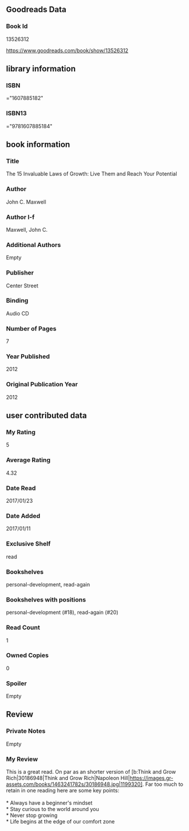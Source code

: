 <!-- This template shows how to bulk convert all columns of data into one markdown file -->
<!-- caveat: substitution key matches column headers from default export. You will get a KeyError if there's a mismatch -->

## Goodreads Data

### Book Id 

13526312

https://www.goodreads.com/book/show/13526312

## library information

### ISBN 
="1607885182"

### ISBN13 
="9781607885184"

## book information

### Title
The 15 Invaluable Laws of Growth: Live Them and Reach Your Potential

### Author 
John C. Maxwell

### Author l-f 
Maxwell, John C.

### Additional Authors
Empty

### Publisher 
Center Street

### Binding
Audio CD

### Number of Pages
7

### Year Published
2012

### Original Publication Year 
2012

## user contributed data

### My Rating
5

### Average Rating
4.32

### Date Read
2017/01/23

### Date Added
2017/01/11

### Exclusive Shelf
read

### Bookshelves
personal-development, read-again

### Bookshelves with positions
personal-development (#18), read-again (#20)

### Read Count
1

### Owned Copies
0

### Spoiler 
Empty

## Review

### Private Notes
Empty

### My Review
This is a great read. On par as an shorter version of [b:Think and Grow Rich|30186948|Think and Grow Rich|Napoleon Hill|https://images.gr-assets.com/books/1463241782s/30186948.jpg|1199320]. Far too much to retain in one reading here are some key points:<br/><br/>* Always have a beginner's mindset<br/>* Stay curious to the world around you<br/>* Never stop growing<br/>* Life begins at the edge of our comfort zone